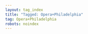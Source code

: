 ```yaml
---
layout: tag_index
title: "Tagged: Opera+Philadelphia"
tag: Opera+Philadelphia
robots: noindex
---
```

